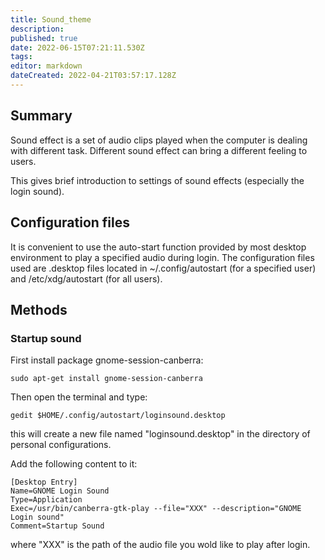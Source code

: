 ```yaml
---
title: Sound_theme
description: 
published: true
date: 2022-06-15T07:21:11.530Z
tags: 
editor: markdown
dateCreated: 2022-04-21T03:57:17.128Z
---
```


## Summary

Sound effect is a set of audio clips played when the computer is dealing with different task. Different sound effect can bring a different feeling to users.

This gives brief introduction to settings of sound effects (especially the login sound).

## Configuration files

It is convenient to use the auto-start function provided by most desktop environment to play a specified audio during login. The configuration files used are .desktop files located in ~/.config/autostart (for a specified user) and /etc/xdg/autostart (for all users).

## Methods

### Startup sound

First install package gnome-session-canberra:

    sudo apt-get install gnome-session-canberra

Then open the terminal and type:

    gedit $HOME/.config/autostart/loginsound.desktop 

this will create a new file named "loginsound.desktop" in the directory of personal configurations.

Add the following content to it:

    [Desktop Entry]
    Name=GNOME Login Sound
    Type=Application
    Exec=/usr/bin/canberra-gtk-play --file="XXX" --description="GNOME Login sound"
    Comment=Startup Sound

where "XXX" is the path of the audio file you wold like to play after login.
